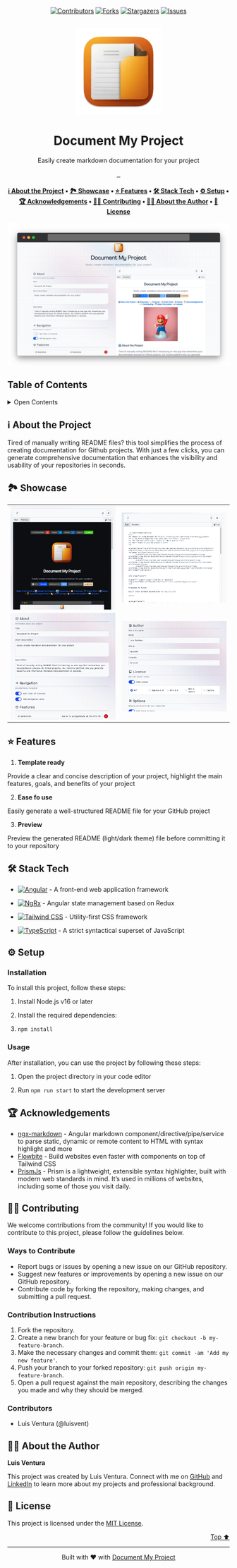 <a name="readme-top"></a>
<!--
*** Thanks for using Document My Project. (https://github.com/luisvent/document_my_project) 
*** If you have a suggestion that would make this better, please fork  
*** the repo and create a pull request or simply open an issue.
*** Don't forget to give the project a star!
-->

<p align="center"><a href="https://github.com/luisvent/document_my_project/graphs/contributors"><img src="https://img.shields.io/github/contributors/luisvent/document_my_project.svg?style=for-the-badge" alt="Contributors"></a>
        <a href="https://github.com/luisvent/document_my_project/network/members"><img src="https://img.shields.io/github/forks/luisvent/document_my_project.svg?style=for-the-badge" alt="Forks"></a>
        <a href="https://github.com/luisvent/document_my_project/stargazers"><img src="https://img.shields.io/github/stars/luisvent/document_my_project.svg?style=for-the-badge" alt="Stargazers"></a>
        <a href="https://github.com/luisvent/document_my_project/issues"><img src="https://img.shields.io/github/issues/luisvent/document_my_project.svg?style=for-the-badge" alt="Issues"></a></p><br/>


<div align="center">

<a href="" target="_blank" title="Go to  website">
<img width="196px" alt="Document My Project" src="./docs/icon.png">
</a>

# Document My Project

Easily create markdown documentation for your project

</div>


<p align="center">
            <a aria-label="NPM Version" href="https://www.npmjs.com/package/http-status-utility">
            <img alt="" src="https://img.shields.io/npm/v/http-status-utility.svg?label=NPM&logo=npm&style=for-the-badge&color=0470FF&logoColor=white">
          </a>
            <a aria-label="NPM Download Count" href="https://www.npmjs.com/package/http-status-utility">
            <img alt="" src="https://img.shields.io/npm/dt/http-status-utility?label=Downloads&style=for-the-badge&color=67ACF3">
          </a>
            <a aria-label="palm-api Size" href="https://www.npmjs.com/package/http-status-utility">
            <img alt="" src="https://img.shields.io/bundlephobia/minzip/http-status-utility?style=for-the-badge&color=F9DBBC">
          </a>
          </p>

<div align="center"><h4><a href="#-about-the-project">ℹ️ About the Project</a> • <a href="#-showcase">🏞 Showcase</a> • <a href="#-features">⭐️ Features</a> • <a href="#-stack-tech">🛠 Stack Tech</a> • <a href="#-setup">⚙ ️Setup</a> • <a href="#-acknowledgements">🏆 Acknowledgements</a> • <a href="#-contributing">👏🏻 Contributing</a> • <a href="#-about-the-author">👨🏻‍ About the Author</a> • <a href="#-license">📖 License</a></h4></div>

<p align="center"><img src="./docs/dmp_1.png" alt="Main Image"/></p>

## ️Table of Contents

 <details>
<summary>Open Contents</summary>

- [Document My Project](#document-my-project)
    - [ℹ️ About the Project](#-about-the-project)
    - [🏞 Showcase](#-showcase)
    - [⭐️ Features](#-features)
    - [🛠 Stack Tech](#-stack-tech)
    - [⚙ ️Setup](#-setup)
        - [Installation](#installation)
        - [Usage](#usage)
    - [🏆 Acknowledgements](#-acknowledgements)
    - [👏🏻 Contributing](#-contributing)
        - [Ways to Contribute](#ways-to-contribute)
        - [Contribution Instructions](#contribution-instructions)
        - [Contributors](#contributors)
    - [👨🏻‍ About the Author](#-about-the-author)
    - [📖 License](#-license)

</details>

## ℹ️ About the Project

Tired of manually writing README files? this tool simplifies the process of creating documentation for Github projects.
With just a few clicks, you can generate comprehensive documentation that enhances the visibility and usability of your
repositories in seconds.

## 🏞 Showcase

 <center>

<table>
<tr>
<td><a href="./docs/dmp_s_1.png"><img width="320" src="./docs/dmp_s_1.png"></a></td>
<td><a href="./docs/dmp_s_2.png"><img width="320" src="./docs/dmp_s_2.png"></a></td>
</tr>
<tr>
<td><a href="./docs/dmp_s_3.png"><img width="320" src="./docs/dmp_s_3.png"></a></td>
<td><a href="./docs/dmp_s_4.png"><img width="320" src="./docs/dmp_s_4.png"></a></td>
</tr>
</table>

</center>

## ⭐️ Features

1. **Template ready**

Provide a clear and concise description of your project, highlight the main features, goals, and benefits of your
project

2. **Ease fo use**

Easily generate a well-structured README file for your GitHub project

3. **Preview**

Preview the generated README (light/dark theme) file before committing it to your repository

## 🛠 Stack Tech

- [![Angular][Angular-badge]][Angular-url] - A front-end web application framework

[Angular-badge]: https://img.shields.io/badge/Angular-DD0031?style=for-the-badge&logo=angular

[Angular-url]: }

- [![NgRx][NgRx-badge]][NgRx-url] - Angular state management based on Redux

[NgRx-badge]: https://img.shields.io/badge/NgRx-B7116E?style=for-the-badge&logo=ngrx

[NgRx-url]: }

- [![Tailwind CSS][Tailwind CSS-badge]][Tailwind CSS-url] - Utility-first CSS framework

[Tailwind CSS-badge]: https://img.shields.io/badge/Tailwind%20CSS-38B2AC?style=for-the-badge&logo=tailwindcss

[Tailwind CSS-url]: }

- [![TypeScript][TypeScript-badge]][TypeScript-url] - A strict syntactical superset of JavaScript

[TypeScript-badge]: https://img.shields.io/badge/TypeScript-3178C6?style=for-the-badge&logo=typescript

[TypeScript-url]: }

## ⚙ ️Setup

### Installation

To install this project, follow these steps:

1. Install Node.js v16 or later

2. Install the required dependencies:

3. `npm install`

### Usage

After installation, you can use the project by following these steps:

1. Open the project directory in your code editor

2. Run `npm run start` to start the development server

## 🏆 Acknowledgements

- [ngx-markdown](https://www.npmjs.com/package/ngx-markdown) - Angular markdown component/directive/pipe/service to
  parse static, dynamic or remote content to HTML with syntax highlight and more
- [Flowbite](https://flowbite.com/) - Build websites even faster with components on top of Tailwind CSS
- [PrismJs](https://prismjs.com/) - Prism is a lightweight, extensible syntax highlighter, built with modern web
  standards in mind. It’s used in millions of websites, including some of those you visit daily.

## 👏🏻 Contributing

We welcome contributions from the community! If you would like to contribute to this project, please follow the
guidelines below.

### Ways to Contribute

- Report bugs or issues by opening a new issue on our GitHub repository.
- Suggest new features or improvements by opening a new issue on our GitHub repository.
- Contribute code by forking the repository, making changes, and submitting a pull request.

### Contribution Instructions

1. Fork the repository.
2. Create a new branch for your feature or bug fix: `git checkout -b my-feature-branch`.
3. Make the necessary changes and commit them: `git commit -am 'Add my new feature'`.
4. Push your branch to your forked repository: `git push origin my-feature-branch`.
5. Open a pull request against the main repository, describing the changes you made and why they should be merged.

### Contributors

- Luis Ventura (@luisvent)

## 👨🏻‍ About the Author

**Luis Ventura**

This project was created by Luis Ventura. Connect with me on [GitHub](https://github.com/luisvent)
and [LinkedIn](https://www.linkedin.com/in/luisvent/) to learn more about my projects and professional background.

## 📖 License

This project is licensed under the [MIT License](https://opensource.org/licenses/MIT).


<p align="right"><a href="#readme-top">Top ⬆️</a></p>

---
 <div align="center">Built with ❤️ with <a href="https://github.com/luisvent/document_my_project">Document My Project</a></div>

